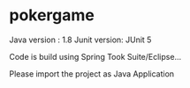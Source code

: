 # pokergame


Java version : 1.8
Junit version: JUnit 5

Code is build using Spring Took Suite/Eclipse...

Please import the project as Java Application
